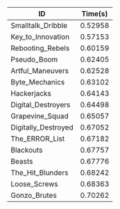 |ID|Time(s)|
|-|-|
|Smalltalk_Dribble|0.52958|
|Key_to_Innovation|0.57153|
|Rebooting_Rebels|0.60159|
|Pseudo_Boom|0.62405|
|Artful_Maneuvers|0.62528|
|Byte_Mechanics|0.63102|
|Hackerjacks|0.64143|
|Digital_Destroyers|0.64498|
|Grapevine_Squad|0.65057|
|Digitally_Destroyed|0.67052|
|The_ERROR_List|0.67182|
|Blackouts|0.67757|
|Beasts|0.67776|
|The_Hit_Blunders|0.68242|
|Loose_Screws|0.68363|
|Gonzo_Brutes|0.70262|
